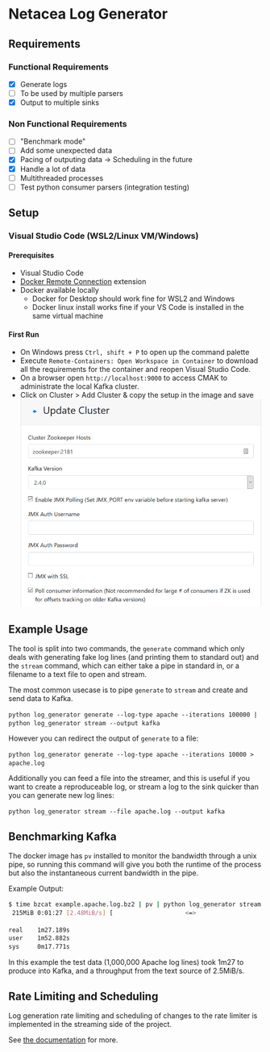 # Netacea Log Generator

## Requirements 

### Functional Requirements
- [x] Generate logs
- [ ] To be used by multiple parsers
- [x] Output to multiple sinks

### Non Functional Requirements
- [ ] "Benchmark mode"
- [ ] Add some unexpected data
- [x] Pacing of outputing data -> Scheduling in the future
- [x] Handle a lot of data
- [ ] Multithreaded processes
- [ ] Test python consumer parsers (integration testing)

## Setup

### Visual Studio Code (WSL2/Linux VM/Windows)

#### Prerequisites

- Visual Studio Code
- [Docker Remote Connection](https://marketplace.visualstudio.com/items?itemName=ms-vscode-remote.remote-containers) extension
- Docker available locally
  - Docker for Desktop should work fine for WSL2 and Windows
  - Docker linux install works fine if your VS Code is installed in the same virtual machine

#### First Run

- On Windows press ```Ctrl, shift + P``` to open up the command palette
- Execute ```Remote-Containers: Open Workspace in Container``` to download all the requirements for the container and reopen Visual Studio Code.
- On a browser open ```http://localhost:9000``` to access CMAK to administrate the local Kafka cluster.
- Click on Cluster > Add Cluster & copy the setup in the image and save 
  ![cmak](docs/cmak_setup.png) 


## Example Usage

The tool is split into two commands, the `generate` command which only deals with generating fake log lines (and printing them to standard out) and the `stream` command, which can either take a pipe in standard in, or a filename to a text file to open and stream.

The most common usecase is to pipe `generate` to `stream` and create and send data to Kafka.

```python log_generator generate --log-type apache --iterations 100000 | python log_generator stream --output kafka```

However you can redirect the output of `generate` to a file:

```python log_generator generate --log-type apache --iterations 10000 > apache.log```

Additionally you can feed a file into the streamer, and this is useful if you want to create a reproduceable log, or stream a log to the sink quicker than you can generate new log lines:

```python log_generator stream --file apache.log --output kafka```

## Benchmarking Kafka

The docker image has `pv` installed to monitor the bandwidth through a unix pipe, so running this command will give you both the runtime of the process but also the instantaneous current bandwidth in the pipe.

Example Output:

```bash
$ time bzcat example.apache.log.bz2 | pv | python log_generator stream --output kafka
 215MiB 0:01:27 [2.48MiB/s] [                    <=>                                ]

real    1m27.189s
user    1m52.882s
sys     0m17.771s
```

In this example the test data (1,000,000 Apache log lines) took 1m27 to produce into Kafka, and a throughput from the text source of 2.5MiB/s.

## Rate Limiting and Scheduling

Log generation rate limiting and scheduling of changes to the rate limiter is implemented in the streaming side of the project.

See [the documentation](docs/rate_limit.md) for more.